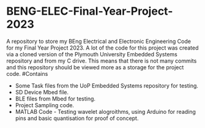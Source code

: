 # BENG-ELEC-Final-Year-Project-2023
A repository to store my BEng Electrical and Electronic Engineering Code for my Final Year Project 2023.
A lot of the code for this project was created via a cloned version of the Plymouth University Embedded Systems repository and from my C drive. This means that there is not many commits and this repository should be viewed more as a storage for the project code.
#Contains
- Some Task files from the UoP Embedded Systems repository for testing.
- SD Device Mbed file.
- BLE files from Mbed for testing.
- Project Sampling code.
- MATLAB Code - Testing wavelet alogroithms, using Arduino for reading pins and basic quantisation for proof of concept.
